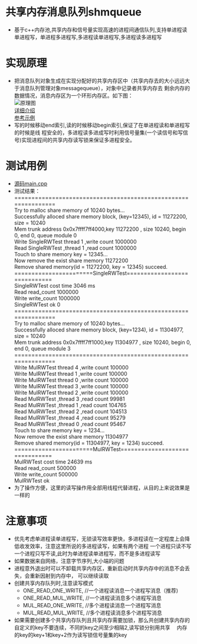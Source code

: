 # 共享内存消息队列shmqueue
- 基于c++内存池,共享内存和信号量实现高速的进程间通信队列,支持单进程读单进程写，单进程多进程写,多进程读单进程写,多进程读多进程写
# 实现原理
- 把消息队列对象生成在实现分配好的共享内存区中（共享内存去的大小远远大于消息队列管理对象messagequeue），对象中记录者共享内存去
  剩余内存的数据情况，消息内存区为一个环形内存区。如下图：<br>
  ![原理图](https://github.com/DGuco/shmqueue/raw/master/ringbuff.png)<br>
  [详细介绍](http://blog.csdn.net/suhuaiqiang_janlay/article/details/51194984)<br>
  [参考示例](https://elixir.bootlin.com/linux/v3.8.13/source/kernel/kfifo.c)<br>
- 写的时候移动end索引,读的时候移动begin索引,保证了在单进程读和单进程写的时候是线
  程安全的，多进程读多进成写时利用信号量集(一个读信号和写信号)实现进程间的共享内存读写锁来保证多进程安全。
# 测试用例
- [源码main.cpp](https://github.com/DGuco/shmqueue/blob/master/main.cpp)
- 测试结果：
      ===============================================================<br>
      Try to malloc share memory of 10240 bytes...<br>
      Successfully alloced share memory block, (key=12345), id = 11272200, size = 10240<br>
      Mem trunk address 0x0x7ffff7ff4000,key 11272200 , size 10240, begin 0, end 0, queue module 0<br>
      Write  SingleRWTest thread 1 ,write count 1000000<br>
      Read SingleRWTest ,thread 1 ,read count 1000000<br>
      Touch to share memory key = 12345...<br>
      Now remove the exist share memory 11272200<br>
      Remove shared memory(id = 11272200, key = 12345) succeed.<br>
      =======================SingleRWTest=============================<br>
      SingleRWTest cost time 3046 ms<br>
      Read read_count 1000000<br>
      Write write_count 1000000<br>
      SingleRWTest ok 0<br>
      ===============================================================<br>
      Try to malloc share memory of 10240 bytes...<br>
      Successfully alloced share memory block, (key=1234), id = 11304977, size = 10240<br>
      Mem trunk address 0x0x7ffff7ff1000,key 11304977 , size 10240, begin 0, end 0, queue module 3<br>
      ===============================================================<br>
      Write  MulRWTest thread 4 ,write count 100000<br>
      Write  MulRWTest thread 1 ,write count 100000<br>
      Write  MulRWTest thread 0 ,write count 100000<br>
      Write  MulRWTest thread 3 ,write count 100000<br>
      Write  MulRWTest thread 2 ,write count 100000<br>
      Read MulRWTest ,thread 3 ,read count 99981<br>
      Read MulRWTest ,thread 1 ,read count 104765<br>
      Read MulRWTest ,thread 2 ,read count 104513<br>
      Read MulRWTest ,thread 4 ,read count 95279<br>
      Read MulRWTest ,thread 0 ,read count 95467<br>
      Touch to share memory key = 1234...<br>
      Now remove the exist share memory 11304977<br>
      Remove shared memory(id = 11304977, key = 1234) succeed.<br>
      =======================MulRWTest===============================<br>
      MulRWTest cost time 24639 ms<br>
      Read read_count 500000<br>
      Write write_count 500000<br>
      MulRWTest ok<br>
- 为了操作方便，这里的读写操作用全部用线程代替进程，从目的上来说效果是一样的
# 注意事项
- 优先考虑单进程读单进程写，无锁读写效率更快，多进程读在一定程度上会降低收发效率，注意这里所说的多进程读写，如果有两个进程
  一个进程只读不写一个进程只写不读,此时为单进程读单进程写，而不是多进程读写
- 如果数据来自网络，注意字节序列,大小端的问题
- 进程意外退出时可以不卸载共享内存区，重新启动时共享内存中的消息不会丢失，会重新因射到内存中，
  可以继续读取
- 创建共享内存队列时,注意读写模式
   - ONE_READ_ONE_WRITE,   //一个进程读消息一个进程写消息（推荐)
   - ONE_READ_MUL_WRITE,   //一个进程读消息多个进程写消息
   - MUL_READ_ONE_WRITE,   //多个进程读消息一个进程写消息
   - MUL_READ_MUL_WRITE,   //多个进程读消息多个进程写消息
- 如果需要创建多个共享内存队列且共享内存需要加锁，那么共创建共享内存的自定义的key不要连续，不同的key之间至少相隔2,读写锁分别用共享
　内存的key的key+1和key+2作为读写锁信号量集的key
